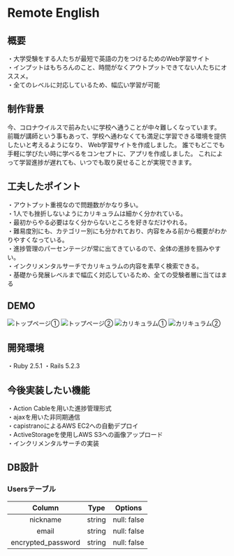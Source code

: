 # Remote English

## 概要
・大学受験をする人たちが最短で英語の力をつけるためのWeb学習サイト<br>
・インプットはもちろんのこと、時間がなくアウトプットできてない人たちにオススメ。<br>
・全てのレベルに対応しているため、幅広い学習が可能

## 制作背景
今、コロナウイルスで前みたいに学校へ通うことが中々難しくなっています。
前職が講師という事もあって、学校へ通わなくても満足に学習できる環境を提供したいと考えるようになり、
Web学習サイトを作成しました。
誰でもどこでも手軽に学びたい時に学べるをコンセプトに、アプリを作成しました。
これによって学習進捗が遅れても、いつでも取り戻せることが実現できます。

## 工夫したポイント
・アウトプット重視なので問題数がかなり多い。 <br>
・1人でも挫折しないようにカリキュラムは細かく分かれている。<br>
・最初からやる必要はなく分からないところを好きなだけやれる。<br>
・難易度別にも、カテゴリー別にも分かれており、内容をみる前から概要がわかりやすくなっている。<br>
・進捗管理のパーセンテージが常に出てきているので、全体の進捗を掴みやすい。<br>
・インクリメンタルサーチでカリキュラムの内容を素早く検索できる。<br>
・基礎から発展レベルまで幅広く対応しているため、全ての受験者層に当てはまる<br>

## DEMO
![トップページ①](https://user-images.githubusercontent.com/62867403/92554683-e215f380-f2a0-11ea-85e6-ae379d11ce3b.jpg)
![トップページ②](https://user-images.githubusercontent.com/62867403/92554740-ffe35880-f2a0-11ea-9182-9e4f7832a163.png)
![カリキュラム①](https://user-images.githubusercontent.com/62867403/92554772-14bfec00-f2a1-11ea-9eec-a5511500d184.jpg)
![カリキュラム②](https://user-images.githubusercontent.com/62867403/92554797-230e0800-f2a1-11ea-9d71-48f2f652d5c6.png)

## 開発環境
・Ruby 2.5.1
・Rails 5.2.3

## 今後実装したい機能
・Action Cableを用いた進捗管理形式<br>
・ajaxを用いた非同期通信<br>
・capistranoによるAWS EC2への自動デプロイ<br>
・ActiveStorageを使用しAWS S3への画像アップロード<br>
・インクリメンタルサーチの実装

## DB設計
### Usersテーブル
| Column | Type | Options |
|:-----------:|:------------:|:------------:|
| nickname       | string        | null: false         |
| email   | string      | null: false       |
| encrypted_password      | string        | null: false         |
